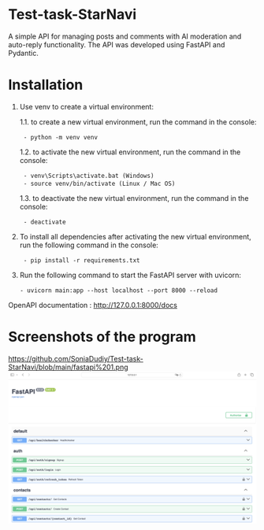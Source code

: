 # Test-task-StarNavi
A simple API for managing posts and comments with AI moderation and auto-reply functionality. The API was developed using FastAPI and Pydantic.

# Installation
1. Use venv to create a virtual environment:

    1.1. to create a new virtual environment, run the command in the console:

        - python -m venv venv

    1.2. to activate the new virtual environment, run the command in the console:

        - venv\Scripts\activate.bat (Windows)
        - source venv/bin/activate (Linux / Mac OS)

     1.3. to deactivate the new virtual environment, run the command in the console:

        - deactivate

2. To install all dependencies after activating the new virtual environment, run the following command in the console:

        - pip install -r requirements.txt
3.  Run the following command to start the FastAPI server with uvicorn:

        - uvicorn main:app --host localhost --port 8000 --reload

OpenAPI documentation : http://127.0.0.1:8000/docs

# Screenshots of the program

https://github.com/SoniaDudiy/Test-task-StarNavi/blob/main/fastapi%201.png
![Screenshot](https://github.com/SoniaDudiy/Test-task-StarNavi/blob/main/fastapi%201.png)



            
